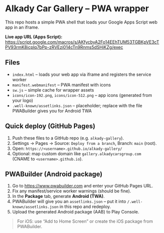 # Alkady Car Gallery – PWA wrapper

This repo hosts a simple PWA shell that loads your Google Apps Script web app in an iframe.

**Live app URL (Apps Script):**
https://script.google.com/macros/s/AKfycbyA2Fo14EEhTUM53TGBKpVE3cTPV93rmK8icplq7bPp-zRVEzi014cTn9Rnms5dSHiKZg/exec

## Files
- `index.html` – loads your web app via iframe and registers the service worker
- `manifest.webmanifest` – PWA manifest with icons
- `sw.js` – simple cache for wrapper assets
- `icons/icon-192.png`, `icons/icon-512.png` – app icons (generated from your logo)
- `.well-known/assetlinks.json` – placeholder; replace with the file PWABuilder gives you for Android TWA

## Quick deploy (GitHub Pages)
1. Push these files to a GitHub repo (e.g. `alkady-gallery`).
2. Settings → Pages → Source: `Deploy from a branch`, Branch: `main` (root).
3. Open: `https://<username>.github.io/alkady-gallery/`
4. Optional: map custom domain like `gallery.alkadycarsgroup.com` (CNAME to `<username>.github.io`).

## PWABuilder (Android package)
1. Go to https://www.pwabuilder.com and enter your GitHub Pages URL.
2. Fix any manifest/service worker warnings (should be fine).
3. In the **Package** tab, generate **Android (TWA)**.
4. PWABuilder will give you an `assetlinks.json` – put it into `/.well-known/assetlinks.json` in this repo and redeploy.
5. Upload the generated Android package (AAB) to Play Console.

> For iOS: use “Add to Home Screen” or create the iOS package from PWABuilder.
